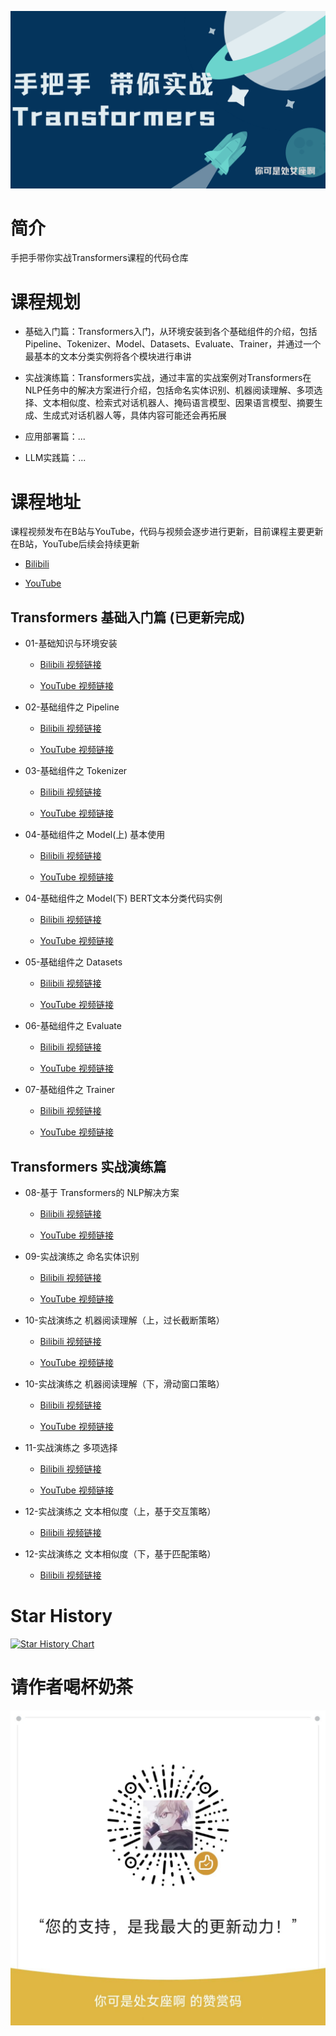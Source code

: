 ![手把手带你实战Transformers](./imgs/1.png)

# 简介

手把手带你实战Transformers课程的代码仓库

# 课程规划

- 基础入门篇：Transformers入门，从环境安装到各个基础组件的介绍，包括Pipeline、Tokenizer、Model、Datasets、Evaluate、Trainer，并通过一个最基本的文本分类实例将各个模块进行串讲

- 实战演练篇：Transformers实战，通过丰富的实战案例对Transformers在NLP任务中的解决方案进行介绍，包括命名实体识别、机器阅读理解、多项选择、文本相似度、检索式对话机器人、掩码语言模型、因果语言模型、摘要生成、生成式对话机器人等，具体内容可能还会再拓展

- 应用部署篇：...

- LLM实践篇：...


# 课程地址

课程视频发布在B站与YouTube，代码与视频会逐步进行更新，目前课程主要更新在B站，YouTube后续会持续更新

- [Bilibili](https://www.bilibili.com/video/BV1ma4y1g791)

- [YouTube](https://www.youtube.com/@lunatic-zzz)

## Transformers 基础入门篇 (已更新完成)

- 01-基础知识与环境安装

   - [Bilibili 视频链接](https://www.bilibili.com/video/BV1ma4y1g791) 
   
   - [YouTube 视频链接](https://www.youtube.com/watch?v=ddCfxkCh-O8)

- 02-基础组件之 Pipeline

   - [Bilibili 视频链接](https://www.bilibili.com/video/BV1ta4y1g7bq)

   - [YouTube 视频链接](https://www.youtube.com/watch?v=Xeu3qFTP9qY&t=7s)

- 03-基础组件之 Tokenizer

   - [Bilibili 视频链接](https://www.bilibili.com/video/BV1NX4y1177c)

   - [YouTube 视频链接](https://www.youtube.com/watch?v=G4JmQu-VWrU)

- 04-基础组件之 Model(上) 基本使用

   - [Bilibili 视频链接](https://www.bilibili.com/video/BV1KM4y1q7Js/)

   - [YouTube 视频链接](https://www.youtube.com/watch?v=xK-6VcLqa94)

- 04-基础组件之 Model(下) BERT文本分类代码实例

   - [Bilibili 视频链接](https://www.bilibili.com/video/BV18T411t7h6/)

   - [YouTube 视频链接](https://www.youtube.com/watch?v=nkwOQQDCDvc)

- 05-基础组件之 Datasets

   - [Bilibili 视频链接](https://www.bilibili.com/video/BV1Ph4y1b76w/)

   - [YouTube 视频链接](https://www.youtube.com/watch?v=LRhcUjbSOEk)

- 06-基础组件之 Evaluate

   - [Bilibili 视频链接](https://www.bilibili.com/video/BV1uk4y1W7tK/)

   - [YouTube 视频链接](https://www.youtube.com/watch?v=tpE2bleqk6A)

- 07-基础组件之 Trainer

   - [Bilibili 视频链接](https://www.bilibili.com/video/BV1KX4y1a7Jk/)

   - [YouTube 视频链接](https://www.youtube.com/watch?v=YzS-BvHeSGE)

## Transformers 实战演练篇

- 08-基于 Transformers的 NLP解决方案

   - [Bilibili 视频链接](https://www.bilibili.com/video/BV18N411C71F/)

   - [YouTube 视频链接](https://www.youtube.com/watch?v=WRBPd86T1Fc)

- 09-实战演练之 命名实体识别
   
   - [Bilibili 视频链接](https://www.bilibili.com/video/BV1gW4y197CT/)

   - [YouTube 视频链接](https://www.youtube.com/watch?v=3xQR-7sly_I)

- 10-实战演练之 机器阅读理解（上，过长截断策略）
   
   - [Bilibili 视频链接](https://www.bilibili.com/video/BV1rs4y1k7FX/)

   - [YouTube 视频链接](https://www.youtube.com/watch?v=-rzKZIpELOk)

- 10-实战演练之 机器阅读理解（下，滑动窗口策略）

   - [Bilibili 视频链接](https://www.bilibili.com/video/BV1uN411D7oy/)

   - [YouTube 视频链接](https://www.youtube.com/watch?v=oTlpbISOkaE)

- 11-实战演练之 多项选择 

   - [Bilibili 视频链接](https://www.bilibili.com/video/BV1FM4y1E77w/)

   - [YouTube 视频链接](https://www.youtube.com/watch?v=xHM1PjIihJs)

- 12-实战演练之 文本相似度（上，基于交互策略） 

   - [Bilibili 视频链接](https://www.bilibili.com/video/BV1Tm4y1J7EF/)

- 12-实战演练之 文本相似度（下，基于匹配策略） 

   - [Bilibili 视频链接](https://www.bilibili.com/video/BV13P411C7UD/)

# Star History

[![Star History Chart](https://api.star-history.com/svg?repos=zyds/transformers-code&type=Date)](https://star-history.com/#zyds/transformers-code&Date)


# 请作者喝杯奶茶

![](./imgs/wx.jpg)